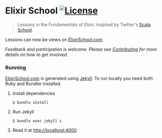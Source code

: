 # Elixir School [![License](http://img.shields.io/badge/license-MIT-brightgreen.svg)](http://opensource.org/licenses/MIT)

> Lessons in the Fundamentals of Elixir, inspired by Twitter's [Scala School](http://twitter.github.io/scala_school/).

Lessons can now be views on [ElixirSchool.com](https://elixirschool.com).

_Feedback and participation is welcome. Please see [Contributing](CONTRIBUTIING.md) for more details on how to get involved._

### Running

[ElixirSchool.com](https://elixirschool.com) is generated using [Jekyll](https://github.com/jekyll/jekyll).  To run locally you need both Ruby and Bundler installed.

1. Install dependencies

	```shell
	$ bundle install
	```

2. Run Jekyll
	
	```shell
	$ bundle exec jekyll s
	```

3. Read it at [http://localhost:4000](http://localhost:4000)


